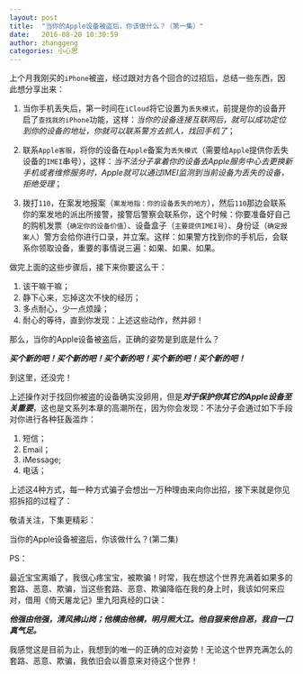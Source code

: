 ```yaml
---
layout: post
title:  "当你的Apple设备被盗后，你该做什么？（第一集）"
date:   2016-08-20 10:30:59
author: zhanggeng
categories: 小心思
---
```



上个月我刚买的`iPhone`被盗，经过跟对方各个回合的过招后，总结一些东西，因此想分享出来：

1. 当你手机丢失后，第一时间在`iCloud`将它设置为`丢失模式`，前提是你的设备开启了`查找我的iPhone`功能，这样：*当你的设备连接互联网后，就可以成功定位到你的设备的地址，你就可以联系警方去抓人，找回手机了*；

2. 联系`Apple客服`，将你的设备在`Apple`备案为`丢失模式`（需要给`Apple`提供你丢失设备的`IMEI`串号），这样：*当不法分子拿着你的设备去Apple服务中心去更换新手机或者维修服务时，Apple就可以通过IMEI监测到当前设备为丢失的设备，拒绝受理*；

3. 拨打`110`，在案发地报案（`案发地指：你的设备丢失的地方`），然后`110`那边会联系你的案发地的派出所接警，接警后警察会联系你，这个时候：你要准备好自己的购机发票（`确定你的设备价值`）、设备盒子（`主要提供IMEI号`）、身份证（`确定报案人`）警方会给你进行口录，并立案。这样：如果警方找到你的手机后，会联系你领取设备，重要的事情说三遍：如果、如果、如果。

做完上面的这些步骤后，接下来你要这么干：

1. 该干嘛干嘛；
2. 静下心来，忘掉这次不快的经历；
3. 多点耐心，少一点烦躁；
4. 耐心的等待，直到你发现：上述这些动作，然并卵！

那么，当你的Apple设备被盗后，正确的姿势是到底是什么？

***买个新的吧！买个新的吧！买个新的吧！买个新的吧！买个新的吧！***









到这里，还没完！

上述操作对于找回你被盗的设备确实没卵用，但是***对于保护你其它的Apple设备至关重要***，这也是文系列本章的高潮所在，因为你会发现：不法分子会通过如下手段对你进行各种狂轰滥炸：

1. 短信；
2. Email；
3. iMessage;
4. 电话；

上述这4种方式，每一种方式骗子会想出一万种理由来向你出招，接下来就是你见招拆招的过程了：

敬请关注，下集更精彩：

当你的Apple设备被盗后，你该做什么？(第二集)



PS：

最近宝宝离婚了，我很心疼宝宝，被欺骗！时常，我在想这个世界充满着如果多的套路、恶意、欺骗，当这些套路、恶意、欺骗降临在我的身上时，我该如何来应对，借用《倚天屠龙记》里九阳真经的口诀：	

***他强由他强，清风拂山岗；他横由他横，明月照大江。他自狠来他自恶，我自一口真气足。***

我感觉这是目前为止，我想到的唯一的正确的应对姿势！无论这个世界充满怎么的套路、恶意、欺骗，我依旧会以善意来对待这个世界！

